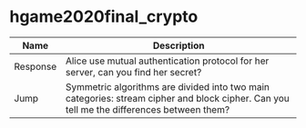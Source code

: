 # hgame2020final_crypto

| Name   | Description                      |
| ------ | -------------------------------- |
| Response | Alice use mutual authentication protocol for her server, can you find her secret? |
| Jump | Symmetric algorithms are divided into two main categories: stream cipher and block cipher. Can you tell me the differences between them? |